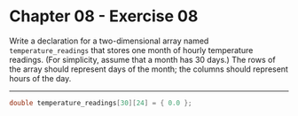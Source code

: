 # Chapter 08 - Exercise 08

Write a declaration for a two-dimensional array named `temperature_readings`
that stores one month of hourly temperature readings.  (For simplicity, assume
that a month has 30 days.)  The rows of the array should represent days of the
month; the columns should represent hours of the day.

---

```C
double temperature_readings[30][24] = { 0.0 };
```
